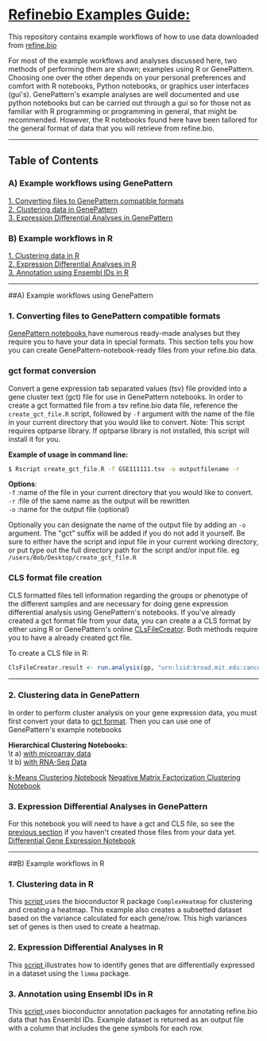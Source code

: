 # <u> Refinebio Examples Guide: </u> 
This repository contains example workflows of how to use data downloaded 
from <a href="refine.bio.org"> refine.bio </a>

For most of the example workflows and analyses discussed here, two methods of 
performing them are shown; examples using R or GenePattern. 
Choosing one over the other depends on your personal preferences and comfort with
R notebooks, Python notebooks, or graphics user interfaces (gui's). 
GenePattern's example analyses are well documented and use python notebooks but 
can be carried out through a gui so for those not as familiar with R programming 
or programming in general, that might be recommended. 
However, the R notebooks found here have been tailored for the 
general format of data that you will retrieve from refine.bio.

---
## Table of Contents
### A) Example workflows using GenePattern 
  <a href="#convertfiles">1. Converting files to GenePattern compatible formats</a>  
  <a href="#gpcluster">2. Clustering data in GenePattern</a>  
  <a href="#gpdiffexp">3. Expression Differential Analyses in GenePattern</a> 
  
### B) Example workflows in R 
  <a href="#cluster">1. Clustering data in R</a>  
  <a href="#diffexp">2. Expression Differential Analyses in R</a>  
  <a href="#ensemblannot">3. Annotation using Ensembl IDs in R</a>  

---
##A) Example workflows using GenePattern 
### 1. Converting files to GenePattern compatible formats 
 <a name="convertfiles"></a> 
<a href="http://genepattern-notebook.org/example-notebooks/"> GenePattern 
notebooks </a> have numerous ready-made analyses but they require you to have 
your data in special formats. This section tells you how you can create 
GenePattern-notebook-ready files from your refine.bio data. 

### gct format conversion
Convert a gene expression tab separated values (tsv) file provided 
into a gene cluster text (gct) file for use in GenePattern notebooks. 
In order to create a gct formatted file from a tsv refine.bio data file, 
reference the `create_gct_file.R` script, followed by `-f` argument with the name 
of the file in your current directory that you would like to convert. 
Note: This script requires optparse library. If optparse library is not 
installed, this script will install it for you. 

<b>Example of usage in command line:</b>  
 ```bash
 $ Rscript create_gct_file.R -f GSE111111.tsv -o outputfilename -r
 ```

<b>Options</b>:  
`-f` :name of the file in your current directory that you would like to convert.  
`-r` :file of the same name as the output will be rewritten  
`-o` :name for the output file (optional)  

Optionally you can designate the name of the output file by adding an `-o`
argument. 
The "gct" suffix will be added if you do not add it yourself. 
Be sure to either have the script and input file in your current working 
directory, or put type out the full directory path for the script and/or input
file. eg `/users/Bob/Desktop/create_gct_file.R`

### CLS format file creation
CLS formatted files tell information regarding the groups or phenotype of the 
different samples and are necessary for doing gene expression differential 
analysis using GenePattern's notebooks. If you've already created a gct format 
file from your data, you can create a a CLS format by either using R or 
GenePattern's online 
<a href="http://genepattern.broadinstitute.org/gp/pages/index.jsf?lsid=urn:lsid:broad.mit.edu:cancer.software.genepattern.module.visualizer:00261:3">CLsFileCreator</a>. 
Both methods require you to have a already created gct file.

To create a CLS file in R: 
```r
ClsFileCreator.result <- run.analysis(gp, "urn:lsid:broad.mit.edu:cancer.software.genepattern.module.visualizer:00261:3", input.file="GSE11111.gct")
```
---
### 2. Clustering data in GenePattern
 <a name="gpcluster"></a> 
In order to perform cluster analysis on your gene expression data, you must 
first convert your data to <a href="#convertfiles">gct format</a>. Then you can 
use one of GenePattern's example notebooks

<b> Hierarchical Clustering Notebooks: </b>  
\t    a) <a href="https://notebook.genepattern.org/services/sharing/notebooks/23/preview/">
with microarray data</a>  
\t    b) <a href="https://notebook.genepattern.org/services/sharing/notebooks/24/preview/">
with RNA-Seq Data</a>  
      
<a href="https://notebook.genepattern.org/services/sharing/notebooks/25/preview/">
k-Means Clustering Notebook</a>  
  
<a href="https://notebook.genepattern.org/services/sharing/notebooks/26/preview/">
Negative Matrix Factorization Clustering Notebook</a>  

### 3. Expression Differential Analyses in GenePattern
 <a name="gpdiffexp"></a> 
 For this notebook you will need to have a gct and CLS file, so see the 
 <a href="#convertfiles">previous section</a> if you haven't created those files
 from your data yet. 
 <a href="https://notebook.genepattern.org/services/sharing/notebooks/22/preview/">
 Differential Gene Expression Notebook </a>
 
***
##B) Example workflows in R

### 1. Clustering data in R
<a name="cluster"></a> 
This <a href="https://github.com/AlexsLemonade/refinebio-examples/blob/master/clustering_example.html">
script </a> uses the bioconductor R package `ComplexHeatmap` for clustering and 
creating a heatmap. 
This example also creates a subsetted dataset based on the variance calculated
for each gene/row.
This high variances set of genes is then used to create a heatmap. 

### 2. Expression Differential Analyses in R
<a name="diffexp"></a> 
This  <a href="https://github.com/AlexsLemonade/refinebio-examples/blob/master/gene_DE.html"> 
script </a> illustrates how to identify genes that are differentially expressed 
in a dataset using the `limma` package.

### 3. Annotation using Ensembl IDs in R
<a name="ensemblannot"></a> 
This <a href="https://github.com/AlexsLemonade/refinebio-examples/blob/master/ensembl_id_convert.html">
script </a> uses bioconductor annotation packages for annotating refine.bio data
that has Ensembl IDs. 
Example dataset is returned as an output file with a column
that includes the gene symbols for each row.
